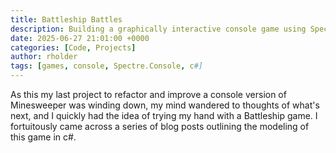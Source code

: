 ```yaml
---
title: Battleship Battles
description: Building a graphically interactive console game using Spectre.Console
date: 2025-06-27 21:01:00 +0000
categories: [Code, Projects]
author: rholder
tags: [games, console, Spectre.Console, c#]
---
```


As this my last project to refactor and improve a console version of Minesweeper was winding down, my mind wandered to thoughts of what's next, and I quickly had the idea of trying my hand with a Battleship game. I fortuitously came across a series of blog posts outlining the modeling of this game in c#.
